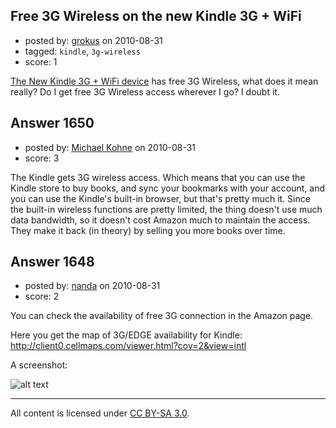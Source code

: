 ## Free 3G Wireless on the new Kindle 3G + WiFi

- posted by: [grokus](https://stackexchange.com/users/-1/67-grokus) on 2010-08-31
- tagged: `kindle`, `3g-wireless`
- score: 1

<p><a href="http://www.amazon.com/dp/B003FSUDM4/" rel="nofollow">The New Kindle 3G + WiFi device</a> has free 3G Wireless, what does it mean really? Do I get free 3G Wireless access wherever I go? I doubt it.</p>



## Answer 1650

- posted by: [Michael Kohne](https://stackexchange.com/users/-1/123-michael-kohne) on 2010-08-31
- score: 3

<p>The Kindle gets 3G wireless access. Which means that you can use the Kindle store to buy books, and sync your bookmarks with your account, and you can use the Kindle's built-in browser, but that's pretty much it. Since the built-in wireless functions are pretty limited, the thing doesn't use much data bandwidth, so it doesn't cost Amazon much to maintain the access. They make it back (in theory) by selling you more books over time.</p>



## Answer 1648

- posted by: [nanda](https://stackexchange.com/users/-1/163-nanda) on 2010-08-31
- score: 2

<p>You can check the availability of free 3G connection in the Amazon page.</p>

<p>Here you get the map of 3G/EDGE availability for Kindle: <a href="http://client0.cellmaps.com/viewer.html?cov=2&amp;view=intl" rel="nofollow">http://client0.cellmaps.com/viewer.html?cov=2&amp;view=intl</a></p>

<p>A screenshot:</p>

<p><img src="http://i.imgur.com/jp2XL.png" alt="alt text"></p>




---

All content is licensed under [CC BY-SA 3.0](https://creativecommons.org/licenses/by-sa/3.0/).
